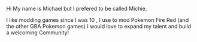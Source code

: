Hi My name is Michael but I prefered to be called Michie,

I like modding games since I was 10 , I use to mod Pokemon Fire Red (and the other GBA Pokemon games)
I would love to expand my talent and build a welcoming Community!

